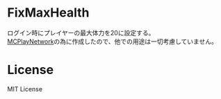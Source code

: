 # FixMaxHealth
ログイン時にプレイヤーの最大体力を20に設定する。  
[MCPlayNetwork](https://www.mcplay.biz)の為に作成したので、他での用途は一切考慮していません。  

# License
MIT License
